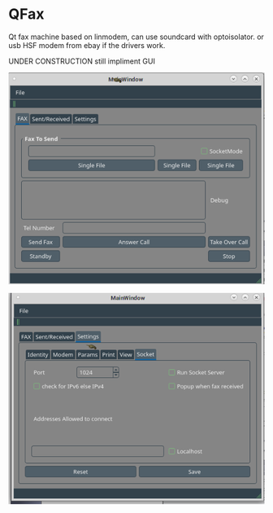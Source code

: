 # QFax
Qt fax machine based on linmodem, can use soundcard with optoisolator. or usb HSF modem from ebay if the drivers work.

UNDER CONSTRUCTION still
impliment GUI

![QFax Main Window v0.1 ](screenshot1.png)

![QFax settings v0.1](screenshot2.png)
